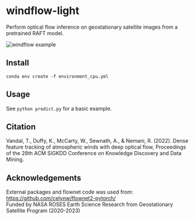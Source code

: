 # windflow-light

Perform optical flow inference on geostationary satellite images from a pretrained RAFT model. 

![windflow example](./example-flows.png)

## Install

`conda env create -f environment_cpu.yml`

## Usage
See  `python predict.py` for a basic example.


## Citation

Vandal, T., Duffy, K., McCarty, W., Sewnath, A., & Nemani, R. (2022). Dense feature tracking of atmospheric winds with deep optical flow, Proceedings of the 28th ACM SIGKDD Conference on Knowledge Discovery and Data Mining.

## Acknowledgements

External packages and flownet code was used from: https://github.com/celynw/flownet2-pytorch/ <br>
Funded by NASA ROSES Earth Science Research from Geostationary Satellite Program (2020-2023)

